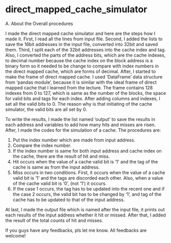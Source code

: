 # direct_mapped_cache_simulator

A.	About the Overall procedures


I made the direct mapped cache simulator and here are the steps how I made it. 
First, I read all the lines from input file. 
Second, I added the lists to save the 16bit addresses in the input file, converted into 32bit and saved them. 
Third, I split each of the 32bit addresses into the cache index and tag. 
Also, I converted the parts of the address bits, which are the cache indexes, to decimal number because the cache index on the block address is a binary form so it needed to be change to compare with index numbers in the direct mapped cache, which are forms of decimal. 
After, I started to make the frame of direct mapped cache. I used ‘DataFrame’ data structure from ‘pandas module’, because it is similar with the ideal frame of direct mapped cache that I learned from the lecture. The frame contains 128 indexes from 0 to 127, which is same as the number of the blocks, the space for valid bits and tags for each index. After adding columns and indexes, I set all the valid bits to 0. The reason why is that initiating of the cache simulator, the valid bits are all set by 0.



To write the results, I made the list named ‘output’ to save the results in each address and variables to add how many hits and misses are risen. 
After, I made the codes for the simulation of a cache. The procedures are: 
1.	Put the index number which are made from input address.
2.	Compare the index number.
3.	If the index number is same for both input address and cache index on the cache, there are the result of hit and miss.
4.	Hit occurs when the value of a cache valid bit is ‘1’ and the tag of the cache is same as from the input address.
5.	Miss occurs in two conditions. First, it occurs when the value of a cache valid bit is ‘1’ and the tags are discorded each other. Also, when a value of the cache valid bit is ‘0’, (not ‘1’) it occurs.
6.	If the case 1 occurs, the tag has to be updated into the recent one and if the case 2 occurs, the valid bit has to be changed by ‘1’, and tag of the cache has to be updated to that of the input address.

At last, I made the output file which is named after the input file, it prints out each results of the input address whether it hit or missed. 
After that, I added the result of the total counts of hit and misses.

If you guys have any feedbacks, pls let me know.
All feedbacks are welcome!
